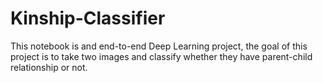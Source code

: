 # Kinship-Classifier
This notebook is and end-to-end Deep Learning project, the goal of this project is to take two images and classify whether they have parent-child relationship or not. 

